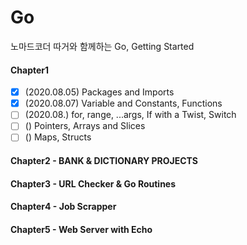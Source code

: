 # Go
노마드코더 따거와 함께하는 Go, Getting Started

#### Chapter1
- [x] (2020.08.05) Packages and Imports
- [x] (2020.08.07) Variable and Constants, Functions
- [ ] (2020.08.) for, range, ...args, If with a Twist, Switch
- [ ] () Pointers, Arrays and Slices
- [ ] () Maps, Structs

#### Chapter2 - BANK & DICTIONARY PROJECTS

#### Chapter3 - URL Checker & Go Routines

#### Chapter4 - Job Scrapper

#### Chapter5 - Web Server with Echo
